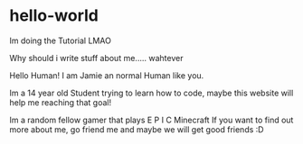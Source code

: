 # hello-world
Im doing the Tutorial LMAO

Why should i write stuff about me..... wahtever

Hello Human!
I am Jamie an normal Human like you.

Im a 14 year old Student trying to learn how to code, maybe this website will help me reaching that goal!

Im a random fellow gamer that plays E P I C Minecraft
If you want to find out more about me, go friend me and maybe we will get good friends :D
